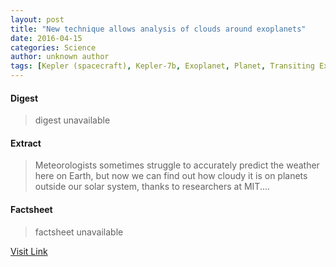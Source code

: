 ```yaml
---
layout: post
title: "New technique allows analysis of clouds around exoplanets"
date: 2016-04-15
categories: Science
author: unknown author
tags: [Kepler (spacecraft), Kepler-7b, Exoplanet, Planet, Transiting Exoplanet Survey Satellite, Methods of detecting exoplanets, Cloud, Atmosphere, Planetary science, Physical sciences, Space science, Astronomical objects, Outer space, Astronomy, Planets]
---
```



#### Digest
>digest unavailable

#### Extract
>Meteorologists sometimes struggle to accurately predict the weather here on Earth, but now we can find out how cloudy it is on planets outside our solar system, thanks to researchers at MIT....

#### Factsheet
>factsheet unavailable

[Visit Link](http://phys.org/news344586304.html)


